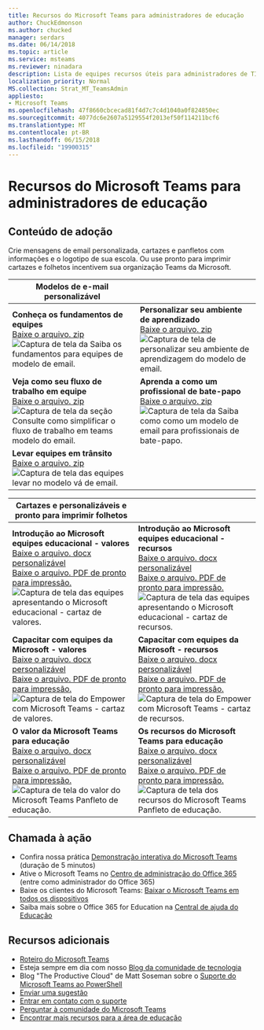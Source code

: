 ```yaml
---
title: Recursos do Microsoft Teams para administradores de educação
author: ChuckEdmonson
ms.author: chucked
manager: serdars
ms.date: 06/14/2018
ms.topic: article
ms.service: msteams
ms.reviewer: ninadara
description: Lista de equipes recursos úteis para administradores de TI em educação.
localization_priority: Normal
MS.collection: Strat_MT_TeamsAdmin
appliesto:
- Microsoft Teams
ms.openlocfilehash: 47f8660cbcecad81f4d7c7c4d1040a0f824850ec
ms.sourcegitcommit: 4077dc6e2607a5129554f2013ef50f114211bcf6
ms.translationtype: MT
ms.contentlocale: pt-BR
ms.lasthandoff: 06/15/2018
ms.locfileid: "19900315"
---
```

<a name="microsoft-teams-resources-for-education-admins"></a>Recursos do Microsoft Teams para administradores de educação
==============================================

## <a name="adoption-content"></a>Conteúdo de adoção

Crie mensagens de email personalizada, cartazes e panfletos com informações e o logotipo de sua escola. Ou use pronto para imprimir cartazes e folhetos incentivem sua organização Teams da Microsoft.

|Modelos de e-mail personalizável |         |
|---------|---------|
|**Conheça os fundamentos de equipes**<br>[Baixe o arquivo. zip](https://github.com/microsoftdocs/officedocs-skypeforbusiness/blob/live/teams/downloads/edu-resources/getting-started.zip?raw=true)<br> ![Captura de tela da Saiba os fundamentos para equipes de modelo de email.](media/outlook-template-teams-basics.png)   |**Personalizar seu ambiente de aprendizado**<br>[Baixe o arquivo. zip](https://github.com/microsoftdocs/officedocs-skypeforbusiness/blob/live/teams/downloads/edu-resources/customize-learning.zip?raw=true)<br>![Captura de tela de personalizar seu ambiente de aprendizagem do modelo de email.](media/outlook-template-teams-learn.png)       |
|**Veja como seu fluxo de trabalho em equipe**<br>[Baixe o arquivo. zip](https://github.com/microsoftdocs/officedocs-skypeforbusiness/blob/live/teams/downloads/edu-resources/workflows.zip?raw=true)<br>![Captura de tela da seção Consulte como simplificar o fluxo de trabalho em teams modelo do email.](media/outlook-template-teams-workflow.png)     |**Aprenda a como um profissional de bate-papo**<br>[Baixe o arquivo. zip](https://github.com/microsoftdocs/officedocs-skypeforbusiness/blob/live/teams/downloads/edu-resources/chat.zip?raw=true)<br>![Captura de tela da Saiba como como um modelo de email para profissionais de bate-papo.](media/outlook-template-teams-chat.png)        |
|**Levar equipes em trânsito**<br>[Baixe o arquivo. zip](https://github.com/microsoftdocs/officedocs-skypeforbusiness/blob/live/teams/downloads/edu-resources/get-teams.zip?raw=true)<br>![Captura de tela das equipes levar no modelo vá de email.](media/outlook-template-teams-connect.png)    |          |

|Cartazes e personalizáveis e pronto para imprimir folhetos  |        |
|---------|---------|
|**Introdução ao Microsoft equipes educacional - valores**<br>[Baixe o arquivo. docx personalizável](https://github.com/microsoftdocs/officedocs-skypeforbusiness/blob/teams/downloads/edu-resources/teams-edu-customizable-poster-intro-values.docx?raw=true)<br>[Baixe o arquivo. PDF de pronto para impressão.](https://github.com/microsoftdocs/officedocs-skypeforbusiness/blob/teams/downloads/edu-resources/teams-edu-posters-values.pdf?raw=true)<br>![Captura de tela das equipes apresentando o Microsoft educacional - cartaz de valores.](media/poster-intro-values.png)    |**Introdução ao Microsoft equipes educacional - recursos**<br>[Baixe o arquivo. docx personalizável](https://github.com/microsoftdocs/officedocs-skypeforbusiness/blob/teams/downloads/edu-resources/team-edu-customizable-poster-intro-features.docx?raw=true)<br>[Baixe o arquivo. PDF de pronto para impressão.](https://github.com/microsoftdocs/officedocs-skypeforbusiness/blob/teams/downloads/edu-resources/teams-edu-poster-features.pdf?raw=true)<br>![Captura de tela das equipes apresentando o Microsoft educacional - cartaz de recursos.](media/poster-intro-features.png)          |
|**Capacitar com equipes da Microsoft - valores**<br>[Baixe o arquivo. docx personalizável](https://github.com/microsoftdocs/officedocs-skypeforbusiness/blob/teams/downloads/edu-resources/teams-edu-customizable-poster-empower-values.docx?raw=true)<br>[Baixe o arquivo. PDF de pronto para impressão.](https://github.com/microsoftdocs/officedocs-skypeforbusiness/blob/teams/downloads/edu-resources/teams-edu-posters-values.pdf?raw=true)<br>![Captura de tela do Empower com Microsoft Teams - cartaz de valores.](media/poster-empower-values.png)   |**Capacitar com equipes da Microsoft - recursos**<br>[Baixe o arquivo. docx personalizável](https://github.com/microsoftdocs/officedocs-skypeforbusiness/blob/teams/downloads/edu-resources/teams-edu-customizable-poster-empower-features.docx?raw=true)<br>[Baixe o arquivo. PDF de pronto para impressão.](https://github.com/microsoftdocs/officedocs-skypeforbusiness/blob/teams/downloads/edu-resources/teams-edu-poster-features.pdf?raw=true)<br>![Captura de tela do Empower com Microsoft Teams - cartaz de recursos.](media/poster-empower-features.png)          |
|**O valor da Microsoft Teams para educação**<br>[Baixe o arquivo. docx personalizável](https://github.com/microsoftdocs/officedocs-skypeforbusiness/blob/teams/downloads/edu-resources/teams-edu-customizable-flyer-values.docx?raw=true)<br>[Baixe o arquivo. PDF de pronto para impressão.](https://github.com/microsoftdocs/officedocs-skypeforbusiness/blob/teams/downloads/edu-resources/teams-edu-flyer-values.pdf?raw=true)<br>![Captura de tela do valor do Microsoft Teams Panfleto de educação.](media/flyer-values.png)    |**Os recursos do Microsoft Teams para educação**<br>[Baixe o arquivo. docx personalizável](https://github.com/microsoftdocs/officedocs-skypeforbusiness/blob/teams/downloads/edu-resources/teams-edu-customizable-flyer-values.docx?raw=true)<br>[Baixe o arquivo. PDF de pronto para impressão.](https://github.com/microsoftdocs/officedocs-skypeforbusiness/blob/teams/downloads/edu-resources/teams-edu-flyer-features.pdf?raw=true)<br>![Captura de tela dos recursos do Microsoft Teams Panfleto de educação.](media/flyer-features.png)        |

## <a name="call-to-action"></a>Chamada à ação

- Confira nossa prática [Demonstração interativa do Microsoft Teams](http://teamsdemo.office.com/) (duração de 5 minutos)
- Ative o Microsoft Teams no [Centro de administração do Office 365](https://portal.office.com/adminportal/home#/Settings/ServicesAndAddIns) (entre como administrador do Office 365)
- Baixe os clientes do Microsoft Teams: [Baixar o Microsoft Teams em todos os dispositivos](https://teams.microsoft.com/downloads)
- Saiba mais sobre o Office 365 for Education na [Central de ajuda do Educação](https://support.office.com/education)
    
## <a name="additional-resources"></a>Recursos adicionais

- [Roteiro do Microsoft Teams](https://aka.ms/teamsroadmap)
- Esteja sempre em dia com nosso [Blog da comunidade de tecnologia](https://techcommunity.microsoft.com/t5/Microsoft-Teams-Blog/bg-p/MicrosoftTeamsBlog) 
- Blog "The Productive Cloud" de Matt Soseman sobre o [Suporte do Microsoft Teams ao PowerShell](https://blogs.technet.microsoft.com/skypehybridguy/2017/11/07/microsoft-teams-powershell-support/)
- [Enviar uma sugestão](https://aka.ms/eduuservoice)
- [Entrar em contato com o suporte](https://aka.ms/o365portal)
- [Perguntar à comunidade do Microsoft Teams](https://aka.ms/msteamscommunity)
- [Encontrar mais recursos para a área de educação](https://education.microsoft.com/)


